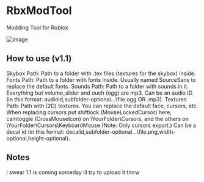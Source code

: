 # RbxModTool
Modding Tool for Roblox

![image](https://user-images.githubusercontent.com/77354428/224477586-43b26495-6ca1-4e06-9074-04186477f66a.png)

## How to use (v1.1)
Skybox Path: Path to a folder with .tex files (textures for the skybox) inside.
Fonts Path: Path to a folder with fonts inside. Usually named SourceSans to replace the default fonts.
Sounds Path: Path to a folder with sounds in it. Everything but volume_slider and ouch (ogg) are mp3. Can be an audio ID
(in this format: audioid,subfolder-optional\...\file.ogg OR .mp3).
Textures Path: Path with (2D) textures. You can replace the default face, cursors, etc.
When replacing cursors put shiftlock (MouseLockedCursor) here, camtoggle (CrossMouseIcon) on \YourFolder\Cursors,
and the others on \YourFolder\Cursors\KeyboardMouse (Note: Only cursors export.) Can be a decal id (in this format:
decalid,subfolder-optional\...\file.png,width-optional,height-optional).

## Notes
i swear 1.1 is coming someday ill try to upload it tmrw
